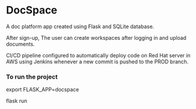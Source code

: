# DocSpace

A doc platform app created using Flask and SQLite database.

After sign-up, The user can create workspaces after logging in and upload documents.

CI/CD pipeline configured to automatically deploy code on Red Hat server in AWS using Jenkins whenever a new commit is pushed to the PROD branch.

### To run the project

export FLASK_APP=docspace

flask run
